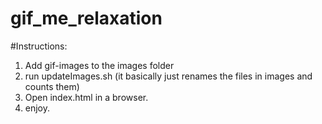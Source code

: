 gif_me_relaxation
=================

#Instructions:

1. Add gif-images to the images folder
2. run updateImages.sh (it basically just renames the files in images and counts them)
3. Open index.html in a browser.
4. enjoy.

 
